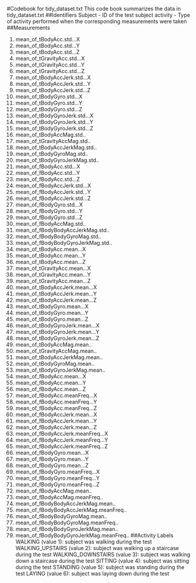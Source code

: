 #Codebook for tidy_dataset.txt
This code book summarizes the data in tidy_dataset.txt
##Identifiers
Subject - ID of the test subject
activity - Type of activity performed when the corresponding measurements were taken
##Measurements
1. mean_of_tBodyAcc.std...X
2. mean_of_tBodyAcc.std...Y
3. mean_of_tBodyAcc.std...Z
4. mean_of_tGravityAcc.std...X
5. mean_of_tGravityAcc.std...Y
6. mean_of_tGravityAcc.std...Z
7. mean_of_tBodyAccJerk.std...X
8. mean_of_tBodyAccJerk.std...Y
9. mean_of_tBodyAccJerk.std...Z
10. mean_of_tBodyGyro.std...X
11. mean_of_tBodyGyro.std...Y
12. mean_of_tBodyGyro.std...Z
13. mean_of_tBodyGyroJerk.std...X
14. mean_of_tBodyGyroJerk.std...Y
15. mean_of_tBodyGyroJerk.std...Z
16. mean_of_tBodyAccMag.std..
17. mean_of_tGravityAccMag.std..
18. mean_of_tBodyAccJerkMag.std..
19. mean_of_tBodyGyroMag.std..
20. mean_of_tBodyGyroJerkMag.std..
21. mean_of_fBodyAcc.std...X
22. mean_of_fBodyAcc.std...Y
23. mean_of_fBodyAcc.std...Z
24. mean_of_fBodyAccJerk.std...X
25. mean_of_fBodyAccJerk.std...Y
26. mean_of_fBodyAccJerk.std...Z
27. mean_of_fBodyGyro.std...X
28. mean_of_fBodyGyro.std...Y
29. mean_of_fBodyGyro.std...Z
30. mean_of_fBodyAccMag.std..
31. mean_of_fBodyBodyAccJerkMag.std..
32. mean_of_fBodyBodyGyroMag.std..
33. mean_of_fBodyBodyGyroJerkMag.std..
34. mean_of_tBodyAcc.mean...X
35. mean_of_tBodyAcc.mean...Y
36. mean_of_tBodyAcc.mean...Z
37. mean_of_tGravityAcc.mean...X
38. mean_of_tGravityAcc.mean...Y
39. mean_of_tGravityAcc.mean...Z
40. mean_of_tBodyAccJerk.mean...X
41. mean_of_tBodyAccJerk.mean...Y
42. mean_of_tBodyAccJerk.mean...Z
43. mean_of_tBodyGyro.mean...X
44. mean_of_tBodyGyro.mean...Y
45. mean_of_tBodyGyro.mean...Z
46. mean_of_tBodyGyroJerk.mean...X
47. mean_of_tBodyGyroJerk.mean...Y
48. mean_of_tBodyGyroJerk.mean...Z
49. mean_of_tBodyAccMag.mean..
50. mean_of_tGravityAccMag.mean..
51. mean_of_tBodyAccJerkMag.mean..
52. mean_of_tBodyGyroMag.mean..
53. mean_of_tBodyGyroJerkMag.mean..
54. mean_of_fBodyAcc.mean...X
55. mean_of_fBodyAcc.mean...Y
56. mean_of_fBodyAcc.mean...Z
57. mean_of_fBodyAcc.meanFreq...X
58. mean_of_fBodyAcc.meanFreq...Y
59. mean_of_fBodyAcc.meanFreq...Z
60. mean_of_fBodyAccJerk.mean...X
61. mean_of_fBodyAccJerk.mean...Y
62. mean_of_fBodyAccJerk.mean...Z
63. mean_of_fBodyAccJerk.meanFreq...X
64. mean_of_fBodyAccJerk.meanFreq...Y
65. mean_of_fBodyAccJerk.meanFreq...Z
66. mean_of_fBodyGyro.mean...X
67. mean_of_fBodyGyro.mean...Y
68. mean_of_fBodyGyro.mean...Z
69. mean_of_fBodyGyro.meanFreq...X
70. mean_of_fBodyGyro.meanFreq...Y
71. mean_of_fBodyGyro.meanFreq...Z
72. mean_of_fBodyAccMag.mean..
73. mean_of_fBodyAccMag.meanFreq..
74. mean_of_fBodyBodyAccJerkMag.mean..
75. mean_of_fBodyBodyAccJerkMag.meanFreq..
76. mean_of_fBodyBodyGyroMag.mean..
77. mean_of_fBodyBodyGyroMag.meanFreq..
78. mean_of_fBodyBodyGyroJerkMag.mean..
79. mean_of_fBodyBodyGyroJerkMag.meanFreq..
##Activity Labels
WALKING (value 1): subject was walking during the test
WALKING_UPSTAIRS (value 2): subject was walking up a staircase during the test
WALKING_DOWNSTAIRS (value 3): subject was walking down a staircase during the test
SITTING (value 4): subject was sitting during the test
STANDING (value 5): subject was standing during the test
LAYING (value 6): subject was laying down during the test